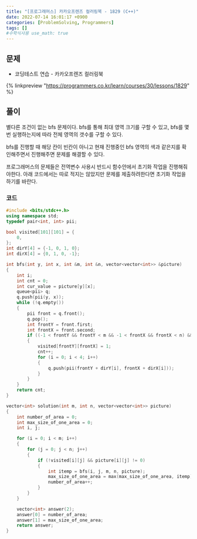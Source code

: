 ```yaml
---
title: "[프로그래머스] 카카오프렌즈 컬러링북 - 1829 (C++)"
date: 2022-07-14 16:01:17 +0900
categories: [ProblemSolving, Programmers]
tags: []
#수학식사용 use_math: true
---
```


## 문제

- 코딩테스트 연습 - 카카오프렌즈 컬러링북

{% linkpreview "https://programmers.co.kr/learn/courses/30/lessons/1829" %}

## 풀이

별다른 조건이 없는 bfs 문제이다. bfs를 통해 최대 영역 크기를 구할 수 있고, bfs를 몇 번 실행하는지에 따라 전체 영역의 갯수를 구할 수 있다.

bfs를 진행할 때 해당 칸이 빈칸이 아니고 현재 진행중인 bfs 영역의 색과 같은지를 확인해주면서 진행해주면 문제를 해결할 수 있다.

프로그래머스의 문제들은 전역변수 사용시 반드시 함수안에서 초기화 작업을 진행해줘야한다. 아래 코드에서는 따로 적지는 않았지만 문제를 제출하려한다면 초기화 작업을 하기를 바란다.

### 코드

```cpp
#include <bits/stdc++.h>
using namespace std;
typedef pair<int, int> pii;

bool visited[101][101] = {
    0,
};
int dirY[4] = {-1, 0, 1, 0};
int dirX[4] = {0, 1, 0, -1};

int bfs(int y, int x, int &m, int &n, vector<vector<int>> &picture)
{
    int i;
    int cnt = 0;
    int cur_value = picture[y][x];
    queue<pii> q;
    q.push(pii(y, x));
    while (!q.empty())
    {
        pii front = q.front();
        q.pop();
        int frontY = front.first;
        int frontX = front.second;
        if ((-1 < frontY && frontY < m && -1 < frontX && frontX < n) && !visited[frontY][frontX] && picture[frontY][frontX] == cur_value)
        {
            visited[frontY][frontX] = 1;
            cnt++;
            for (i = 0; i < 4; i++)
            {
                q.push(pii(frontY + dirY[i], frontX + dirX[i]));
            }
        }
    }
    return cnt;
}

vector<int> solution(int m, int n, vector<vector<int>> picture)
{
    int number_of_area = 0;
    int max_size_of_one_area = 0;
    int i, j;

    for (i = 0; i < m; i++)
    {
        for (j = 0; j < n; j++)
        {
            if (!visited[i][j] && picture[i][j] != 0)
            {
                int itemp = bfs(i, j, m, n, picture);
                max_size_of_one_area = max(max_size_of_one_area, itemp);
                number_of_area++;
            }
        }
    }

    vector<int> answer(2);
    answer[0] = number_of_area;
    answer[1] = max_size_of_one_area;
    return answer;
}
```
